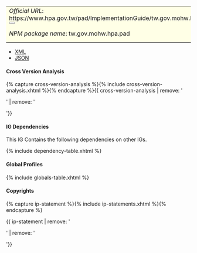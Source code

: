 <table class="grid rwd-table" style="background-color:#ffffe6;width: 100%;">
    <tbody>
    <tr>
      <td colspan="4"><i>Official URL</i>: <span class="copy-text">https://www.hpa.gov.tw/pad/ImplementationGuide/tw.gov.mohw.hpa.pad<button title="" class="btn-copy" data-clipboard-text="https://www.hpa.gov.tw/pad/ImplementationGuide/tw.gov.mohw.hpa.pad" data-original-title="複製URL"></button></span></td>
      <td><i>Version</i>:<span class="copy-text">0.1.0<button title="" class="btn-copy" data-clipboard-text="https://www.hpa.gov.tw/pad/ImplementationGuide/tw.gov.mohw.hpa.pad|0.1.0" data-original-title="複製含版本資訊的URL"></button></span></td>
    </tr>
    <tr>
      <td colspan="4"><i>NPM package name</i>: tw.gov.mohw.hpa.pad</td>
      <td><i>Computable Name</i>: <span style="font-family: monospace;">PAD</span></td>
    </tr>
  </tbody>
</table>

- [XML](ImplementationGuide-tw.gov.mohw.hpa.pad.xml)
- [JSON](ImplementationGuide-tw.gov.mohw.hpa.pad.json)

#### Cross Version Analysis

{% capture cross-version-analysis %}{% include cross-version-analysis.xhtml %}{% endcapture %}{{ cross-version-analysis | remove: '<p>' | remove: '</p>'}}

#### IG Dependencies

This IG Contains the following dependencies on other IGs.

{% include dependency-table.xhtml %}

#### Global Profiles

{% include globals-table.xhtml %}

#### Copyrights

{% capture ip-statement %}{% include ip-statements.xhtml %}{% endcapture %}

{{ ip-statement | remove: '<p>' | remove: '</p>'}}
